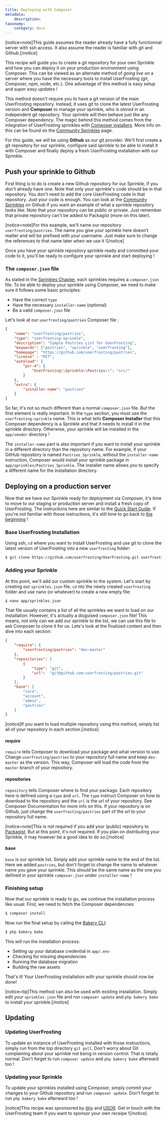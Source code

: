```yaml
---
title: Deploying with Composer
metadata:
    description:
taxonomy:
    category: docs
---
```


[notice=note]This guide assumes the reader already have a fully functionnal server with ssh access. It also assume the reader is familiar with git and Github.[/notice]

This recipe will guide you to create a git repository for your own Sprinkle and how you can deploy it on your production environment using Composer. This can be viewed as an alternate method of _going live_ on a server where you have the necessary tools to install UserFrosting (git, Composer, npm, node, etc.). One advantage of this method is easy setup and _super easy updates_ !

This method doesn't require you to have a git version of the main UserFrosting repository. Instead, it uses git to clone the latest UserFrosting version and **Composer** to manage your sprinkle, who is _stored_ in an independent git repository. Your sprinkle will then behave just like any Composer dependency. The magic behind this method comes from the integration of UserFrosting sprinkles with [Composer installers](https://github.com/Composer/installers). More info on this can be found on the [Community Sprinkles](/sprinkles/community#sprinkles-and-composer) page.

For this guide, we will be using **Github** as our git provider. We'll first create a git repository for our sprinkle, configure said sprinkle to be able to install it with Composer and finally deploy a fresh UserFrosting installation with our Sprinkle.

## Push your sprinkle to Github

First thing is to do is create a new Github repository for our Sprinkle, if you don't already have one. Note that only your sprinkle's code should be in that repository. You don't need to add the core UserFrosting code in that repository. Just your code is enough. You can look at the [Community Sprinkles](https://github.com/search?q=topic%3Auserfrosting-sprinkle&type=Repositories) on Github if you want an example of what a sprinkle repository looks like. Note that your repository can be public or private. Just remember that private repository can't be added to Packagist (more on this later).

[notice=note]For this example, we'll name our repository `userfrosting/pastries`. The name you give your sprinkle here doesn't matter and will be prefixed with your username. Just make sure to change the references to that name later when we use it ![/notice]

Once you have your sprinkle repository sprinkle ready and committed your code to it, you'll be ready to configure your sprinkle and start deploying !

### The `composer.json` file

As stated in the [Sprinkles Chapter](/sprinkles/first-site#composer-json), each sprinkles requires a `composer.json` file. To be able to deploy your sprinkle using Composer, we need to make sure it follows some basic principles:

- Have the correct `type`
- Have the necessary `installer-name` (optional)
- Be a valid `composer.json` file

Let's look at our `userfrosting/pastries` Composer file :
```json
{
    "name": "userfrosting/pastries",
    "type": "userfrosting-sprinkle",
    "description": "Simple Pastries List for UserFrosting",
    "keywords": ["pastries", "sprinkle", "userfrosting"],
    "homepage": "https://github.com/userfrosting/pastries",
    "license" : "MIT",
    "autoload": {
        "psr-4": {
            "UserFrosting\\Sprinkle\\Pastries\\": "src/"
        }
    },
    "extra": {
        "installer-name": "pastries"
    }
}
```

So far, it's not so much different than a normal `composer.json` file. But the first element is really important. In the `type` section, you must use the `userfrosting-sprinkle` name. This is what tells **Composer Installer** that this Composer dependency is a Sprinkle and that it needs to install it in the sprinkle directory. Otherwise, your sprinkle will be installed in the `app/vendor` directory !

The `installer-name` part is also important if you want to install your sprinkle in a different directory than the repository name. For example, if your GitHub repository is named `Pastries_Sprinkle`, without the `installer-name` instruction, Composer would install your sprinkle package in `app/sprinkles/Pastries_Sprinkle`. The installer name allows you to specify a different name for the installation directory.

## Deploying on a production server

Now that we have our Sprinkle ready for deployment via Composer, it's time to move to our staging or production server and install a fresh copy of UserFrosting. The instructions here are similar to the [Quick Start Guide](/). If you're not familiar with those instructions, it's still time to go back to [the beginning](/installation) !

### Base UserFrosting Installation

Using ssh, `cd` where you want to install UserFrosting and use git to clone the latest version of UserFrosting into a new `userfrosting` folder:

```bash
$ git clone https://github.com/userfrosting/UserFrosting.git userfrosting
```

### Adding your Sprinkle

At this point, we'll add our custom sprinkle to the system. Let's start by creating our `sprinkles.json` file. `cd` nto the newly created `userfrosting` folder and use nano (or whatever) to create a new empty file:

```bash
$ nano app/sprinkles.json
```

That file usually contains a list of all the sprinkles we want to load on our installation. However, it's actually a disguised `composer.json` file! This means, not only can we add our sprinkle to the list, we can use this file to ask Composer to clone it for us. Lets's look at the finalized content and then dive into each section:

```json
{
    "require": {
        "userfrosting/pastries": "dev-master"
    },
    "repositories": [
        {
            "type": "git",
            "url":  "git@github.com:userfrosting/pastries.git"
        }
    ],
    "base": [
        "core",
        "account",
        "admin",
        "pastries"
    ]
}
```

[notice]If you want to load multiple repository using this method, simply list all of your repository in each section.[/notice]

#### require

`require` tells Composer to download your package and what version to use. Change `userfrosting/pastries` to your repository full name and keep `dev-master` as the version. This way, Composer will load the code from the `master` branch of your repository.

#### repositories

`repository` tells Composer where to find your package. Each repository here is defined using a `type` and `url`. The `type` instruct Composer on how to download to the repository and the `url` is the url of your repository. See Composer Documentation for more info on this. If your repository is on Github, just change the `userfrosting/pastries` part of the url to your repository full name.

[notice=note]This is not required if you add your (public) repository to [Packagist](https://packagist.org). But at this point, it's not required. If you plan on distributing your Sprinkle, it may however be a good idea to do so.[/notice]

#### base

`base` is our sprinkle list. Simply add your sprinkle name to the end of the list. Here we added `pastries`, but don't forget to change the name to whatever name you gave your sprinkle. This should be the same name as the one you defined in your sprinkle `composer.json` under `installer-name` !

### Finishing setup

Now that our sprinkle is ready to go, we continue the installation process like usual. First, we need to fetch the Composer dependencies:

```bash
$ composer install
```

Now run the final setup by calling the [Bakery CLI](/cli):

```bash
$ php bakery bake
```

This will run the installation process:

- Setting up your database credential in `app/.env`
- Checking for missing dependencies
- Running the database migration
- Building the raw assets

That's it! Your UserFrosting installation with your sprinkle should now be done!

[notice=tip]This method can also be used with existing installation. Simply edit your `sprinkles.json` file and run `composer update` and `php bakery bake` to install your sprinkle.[/notice]

## Updating

### Updating UserFrosting

To update an instance of UserFrosting installed with those instructions, simply run from the top directory `git pull`. Don't worry about Git complaining about your sprinkle not being in version control. That is totally normal. Don't forget to run `composer update` and `php bakery bake` afterward too !

### Updating your Sprinkle

To update your sprinkles installed using Composer, simply commit your changes to your Github repository and run `composer update`. Don't forget to run `php bakery bake` afterward too !

[notice]This recipe was spronsored by @jy and [USOR](https://usorgames.com). Get in touch with the UserFrosting team if you want to sponsor your own receipe ![/notice]
